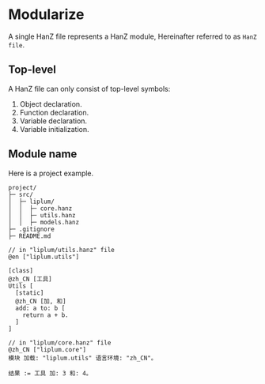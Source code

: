 # Modularize

A single HanZ file represents a HanZ module, Hereinafter referred to as `HanZ file`.

## Top-level

A HanZ file can only consist of top-level symbols:

1. Object declaration.
2. Function declaration.
3. Variable declaration.
4. Variable initialization.

## Module name

Here is a project example.

```plaintext
project/
├─ src/
│  ├─ liplum/
│  │  ├─ core.hanz
│  │  ├─ utils.hanz
│  │  ├─ models.hanz
├─ .gitignore
├─ README.md
```

```
// in "liplum/utils.hanz" file
@en ["liplum.utils"]

[class]
@zh_CN [工具]
Utils [
  [static]
  @zh_CN [加, 和]
  add: a to: b [
    return a + b.
  ]
]
```

```
// in "liplum/core.hanz" file
@zh_CN ["liplum.core"]
模块 加载: "liplum.utils" 语言环境: "zh_CN"。

结果 := 工具 加: 3 和: 4。
```
